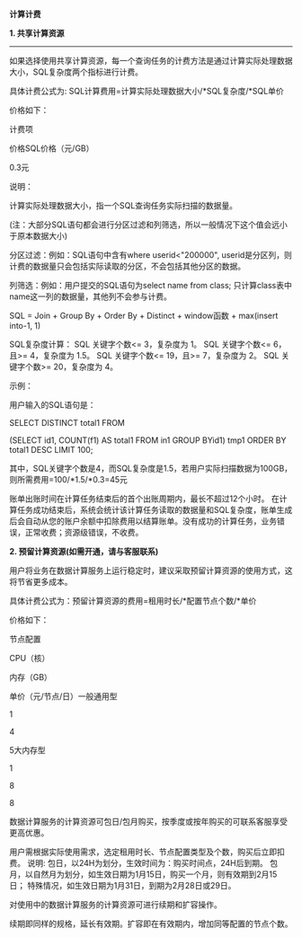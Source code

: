 **计算计费**

**1. 共享计算资源**

****

如果选择使用共享计算资源，每一个查询任务的计费方法是通过计算实际处理数据大小，SQL复杂度两个指标进行计费。

具体计费公式为: SQL计算费用=计算实际处理数据大小/*SQL复杂度/*SQL单价

价格如下：

计费项

价格SQL价格（元/GB）

0.3元

说明：

计算实际处理数据大小，指一个SQL查询任务实际扫描的数据量。

(注：大部分SQL语句都会进行分区过滤和列筛选，所以一般情况下这个值会远小于原本数据大小)

分区过滤：例如：SQL语句中含有where userid<"200000", userid是分区列，则计费的数据量只会包括实际读取的分区，不会包括其他分区的数据。

列筛选：例如：用户提交的SQL语句为select name from class; 只计算class表中name这一列的数据量，其他列不会参与计费。

SQL = Join + Group By + Order By + Distinct + window函数 + max(insert into-1, 1)

SQL复杂度计算：
SQL 关键字个数<= 3，复杂度为 1。
SQL 关键字个数<= 6，且>= 4，复杂度为 1.5。
SQL 关键字个数<= 19，且>= 7，复杂度为 2。
SQL 关键字个数>= 20，复杂度为 4。

示例：

用户输入的SQL语句是：

SELECT DISTINCT total1 FROM

(SELECT id1, COUNT(f1) AS total1 FROM in1 GROUP BYid1) tmp1 ORDER BY total1 DESC LIMIT 100;

其中，SQL关键字个数是4，而SQL复杂度是1.5，若用户实际扫描数据为100GB，则所需费用=100/*1.5/*0.3=45元

账单出账时间在计算任务结束后的首个出账周期内，最长不超过12个小时。
在计算任务成功结束后，系统会统计该计算任务读取的数据量和SQL复杂度，账单生成后会自动从您的账户余额中扣除费用以结算账单。没有成功的计算任务，业务错误，正常收费；资源级错误，不收费。

**2. 预留计算资源(如需开通，请与客服联系)**

用户将业务在数据计算服务上运行稳定时，建议采取预留计算资源的使用方式，这将节省更多成本。

具体计费公式为：预留计算资源的费用=租用时长/*配置节点个数/*单价

价格如下：

节点配置

CPU（核）

内存（GB）

单价（元/节点/日）一般通用型

1

4

5大内存型

1

8

8

数据计算服务的计算资源可包日/包月购买，按季度或按年购买的可联系客服享受更高优惠。

用户需根据实际使用需求，选定租用时长、节点配置类型及个数，购买后立即扣费。
说明:
包日，以24H为划分，生效时间为：购买时间点，24H后到期。
包月，以自然月为划分，如生效日期为1月15日，购买一个月，则有效期到2月15日；
特殊情况，如生效日期为1月31日，到期为2月28日或29日。

对使用中的数据计算服务的计算资源可进行续期和扩容操作。

续期即同样的规格，延长有效期。扩容即在有效期内，增加同等配置的节点个数。